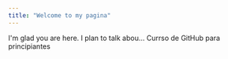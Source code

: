 ```yaml
---
title: "Welcome to my pagina"
---
```


I'm glad you are here. I plan to talk abou...
Currso de GitHub para principiantes

